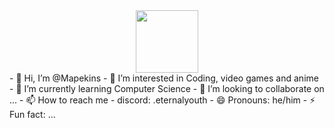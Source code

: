 <div id="header" align="center">
  <img src="https://i.giphy.com/media/v1.Y2lkPTc5MGI3NjExa3oxZnByM2FxMGkzcTZlczY1c3BqMnluZXNpbDl3MWx5aWo5NGNuZiZlcD12MV9pbnRlcm5hbF9naWZfYnlfaWQmY3Q9Zw/B4dt6rXq6nABilHTYM/giphy.gif" width="100"/>
</div>
- 👋 Hi, I’m @Mapekins
- 👀 I’m interested in Coding, video games and anime
- 🌱 I’m currently learning Computer Science
- 💞️ I’m looking to collaborate on ...
- 📫 How to reach me - discord: .eternalyouth
- 😄 Pronouns: he/him
- ⚡ Fun fact: ...

<!---
Mapekins/Mapekins is a ✨ special ✨ repository because its `README.md` (this file) appears on your GitHub profile.
You can click the Preview link to take a look at your changes.
--->

